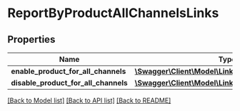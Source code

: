# ReportByProductAllChannelsLinks

## Properties
Name | Type | Description | Notes
------------ | ------------- | ------------- | -------------
**enable_product_for_all_channels** | [**\Swagger\Client\Model\LinksOptimiseByProductLink**](LinksOptimiseByProductLink.md) |  | 
**disable_product_for_all_channels** | [**\Swagger\Client\Model\LinksOptimiseByProductLink**](LinksOptimiseByProductLink.md) |  | 

[[Back to Model list]](../README.md#documentation-for-models) [[Back to API list]](../README.md#documentation-for-api-endpoints) [[Back to README]](../README.md)


